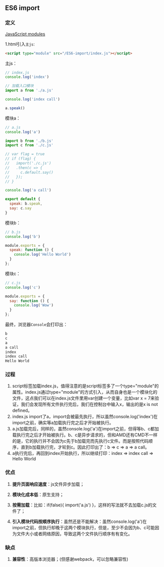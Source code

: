 ES6 import
---
### 定义
[JavaScript modules](https://developer.mozilla.org/zh-CN/docs/Web/JavaScript/Guide/Modules)

1.html引入`主js`:
```html
<script type="module" src="/ES6-import/index.js"></script>
```

主js：
```js
// index.js
console.log('index')

// 加载入口模块
import a from './a.js'

console.log('index call')

a.speak()
```

模块a：
```js
// a.js
console.log('a')

import b from './b.js'
import c from './c.js'

// var flag = true
// if (flag) {
//   import('./c.js')
//   .then(c => {
//     c.default.say()
//   });
// }

console.log('a call')

export default {
  speak: b.speak,
  say: c.say
}
```

模块b：
```js
// b.js
console.log('b')

module.exports = {
  speak: function () {
    console.log('Hello World')
  }
};
```

模块c：
```js
// c.js
console.log('c')

module.exports = {
  say: function () {
    console.log('Wow')
  }
};
```

最终，浏览器`Console`会打印出：
```js
b
c
a
a call
index
index call
Hello World
```

### 过程
1. script标签加载index.js，值得注意的是script标签多了一个type="module"的属性。index.js通过type="module"的方式引入，从而自身也是一个模块化的文件，这点我们可以在index.js文件里用var创建一个变量，比如var x = 7来验证，我们会发现所有文件执行完后，我们在控制台中输入x，输出的是x is not defined。
2. index.js import了a，import会被最先执行，所以虽然console.log('index')在import之前，确实等a加载执行完之后才开始被执行。
3. a.js加载完后，同样的，虽然console.log('a')在import之前，但得等b、c都加载执行完之后才开始被执行。b、c是异步请求的，但和AMD还有CMD不一样的是，它的执行并不会因为c先于b加载完而先执行c文件。而是按照代码顺序，直到b加载执行完，才轮到c。因此打印出了：b => c => a => a call。
4. a执行完后，再回到index开始执行，所以继续打印：index => index call => Hello World

### 优点
1. **提升页面响应速度**：js文件异步加载；

2. **模块化成本低**：原生支持；

3. **按需加载**：比如：if(false){ import('a.js') }，这样的写法就不去加载c.js的文件了；

4. **引入模块代码按顺序执行**：虽然还是不能解决：虽然console.log('a')在import之前，但执行却晚于这两个模块执行，但是，至少不会因为b、c可能因为文件大小或者网络原因，导致这两个文件执行顺序有有变化。

### 缺点
1. **兼容性**：高版本浏览器；(但感谢webpack，可以忽略兼容性)